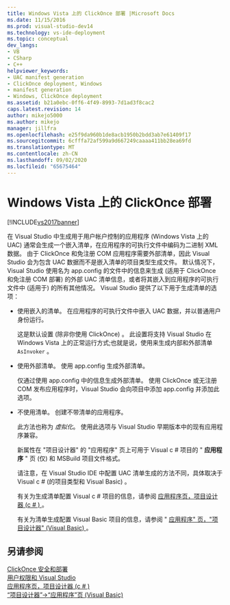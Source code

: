 ```yaml
---
title: Windows Vista 上的 ClickOnce 部署 |Microsoft Docs
ms.date: 11/15/2016
ms.prod: visual-studio-dev14
ms.technology: vs-ide-deployment
ms.topic: conceptual
dev_langs:
- VB
- CSharp
- C++
helpviewer_keywords:
- UAC manifest generation
- ClickOnce deployment, Windows
- manifest generation
- Windows, ClickOnce deployment
ms.assetid: b21a0ebc-0ff6-4f49-8993-7d1ad3f8cac2
caps.latest.revision: 14
author: mikejo5000
ms.author: mikejo
manager: jillfra
ms.openlocfilehash: e25f9da960b1de8acb1950b2bdd3ab7e61409f17
ms.sourcegitcommit: 6cfffa72af599a9d667249caaaa411bb28ea69fd
ms.translationtype: MT
ms.contentlocale: zh-CN
ms.lasthandoff: 09/02/2020
ms.locfileid: "65675464"
---
```

# <a name="clickonce-deployment-on-windows-vista"></a>Windows Vista 上的 ClickOnce 部署
[!INCLUDE[vs2017banner](../includes/vs2017banner.md)]

在 Visual Studio 中生成用于用户帐户控制的应用程序 (Windows Vista 上的 UAC) 通常会生成一个嵌入清单，在应用程序的可执行文件中编码为二进制 XML 数据。 由于 ClickOnce 和免注册 COM 应用程序需要外部清单，因此 Visual Studio 会为包含 UAC 数据而不是嵌入清单的项目类型生成文件。 默认情况下，Visual Studio 使用名为 app.config 的文件中的信息来生成 (适用于 ClickOnce 和免注册 COM 部署) 的外部 UAC 清单信息，或者将其嵌入到应用程序的可执行文件中 (适用于) 的所有其他情况。 Visual Studio 提供了以下用于生成清单的选项：  
  
- 使用嵌入的清单。 在应用程序的可执行文件中嵌入 UAC 数据，并以普通用户身份运行。  
  
   这是默认设置 (除非你使用 ClickOnce) 。 此设置将支持 Visual Studio 在 Windows Vista 上的正常运行方式;也就是说，使用来生成内部和外部清单 `AsInvoker` 。  
  
- 使用外部清单。 使用 app.config 生成外部清单。  
  
   仅通过使用 app.config 中的信息生成外部清单。 使用 ClickOnce 或无注册 COM 发布应用程序时，Visual Studio 会向项目中添加 app.config 并添加此选项。  
  
- 不使用清单。 创建不带清单的应用程序。  
  
   此方法也称为 *虚拟化*。 使用此选项与 Visual Studio 早期版本中的现有应用程序兼容。  
  
  新属性在 "项目设计器" 的 "应用程序" 页上可用于 Visual c # 项目的 " **应用程序** " 页 (仅) 和 MSBuild 项目文件格式。  
  
  请注意，在 Visual Studio IDE 中配置 UAC 清单生成的方法不同，具体取决于 Visual c # (的项目类型和 Visual Basic) 。  
  
  有关为生成清单配置 Visual c # 项目的信息，请参阅 [应用程序页，项目设计器 (c # ) ](../ide/reference/application-page-project-designer-csharp.md)。  
  
  有关为清单生成配置 Visual Basic 项目的信息，请参阅 " [应用程序" 页，"项目设计器" (Visual Basic) ](../ide/reference/application-page-project-designer-visual-basic.md)。  
  
## <a name="see-also"></a>另请参阅  
 [ClickOnce 安全和部署](../deployment/clickonce-security-and-deployment.md)   
 [用户权限和 Visual Studio](https://msdn.microsoft.com/d5c55084-1e7b-4b61-b478-137db01c0fc0)   
 [应用程序页，项目设计器 (c # ) ](../ide/reference/application-page-project-designer-csharp.md)   
 [“项目设计器”->“应用程序”页 (Visual Basic)](../ide/reference/application-page-project-designer-visual-basic.md)
